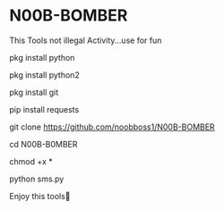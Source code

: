 # N00B-BOMBER
This Tools not illegal Activity...use for fun

pkg install python

pkg install python2

pkg install git

pip install requests

git clone https://github.com/noobboss1/N00B-BOMBER

cd N00B-B0MBER

chmod +x *

python sms.py

Enjoy this tools💝
